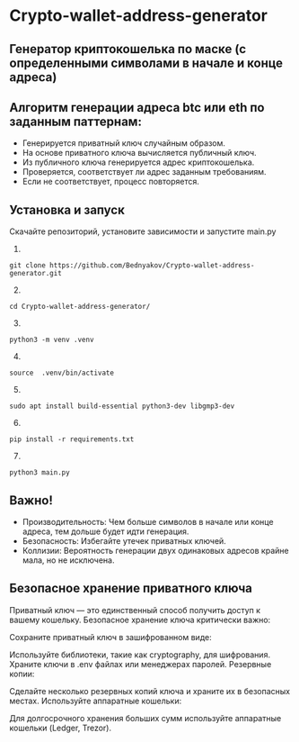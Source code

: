 # Crypto-wallet-address-generator
## Генератор криптокошелька по маске (с определенными символами в начале и конце адреса)

## Алгоритм генерации адреса btc или eth по заданным паттернам:
- Генерируется приватный ключ случайным образом.
- На основе приватного ключа вычисляется публичный ключ.
- Из публичного ключа генерируется адрес криптокошелька.
- Проверяется, соответствует ли адрес заданным требованиям.
- Если не соответствует, процесс повторяется.

## Установка и запуск
Скачайте репозиторий, установите зависимости и запустите main.py

1.
```
git clone https://github.com/Bednyakov/Crypto-wallet-address-generator.git
```
2.
```
cd Crypto-wallet-address-generator/
```
3.
```
python3 -m venv .venv
```
4.
```
source  .venv/bin/activate
```
5.
```
sudo apt install build-essential python3-dev libgmp3-dev
```
6.
```
pip install -r requirements.txt
```
7.
```
python3 main.py
```




## Важно!
- Производительность: Чем больше символов в начале или конце адреса, тем дольше будет идти генерация.
- Безопасность: Избегайте утечек приватных ключей.
- Коллизии: Вероятность генерации двух одинаковых адресов крайне мала, но не исключена.

## Безопасное хранение приватного ключа
Приватный ключ — это единственный способ получить доступ к вашему кошельку. Безопасное хранение ключа критически важно:

Сохраните приватный ключ в зашифрованном виде:

Используйте библиотеки, такие как cryptography, для шифрования.
Храните ключи в .env файлах или менеджерах паролей.
Резервные копии:

Сделайте несколько резервных копий ключа и храните их в безопасных местах.
Используйте аппаратные кошельки:

Для долгосрочного хранения больших сумм используйте аппаратные кошельки (Ledger, Trezor).